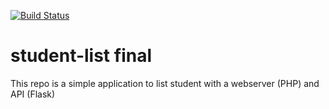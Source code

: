 [![Build Status](http://ec2-34-229-58-92.compute-1.amazonaws.com/buildStatus/icon?job=build-jenkins-ci)](http://ec2-34-229-58-92.compute-1.amazonaws.com/job/build-jenkins-ci/)

# student-list final 
This repo is a simple application to list student with a webserver (PHP) and API (Flask)
